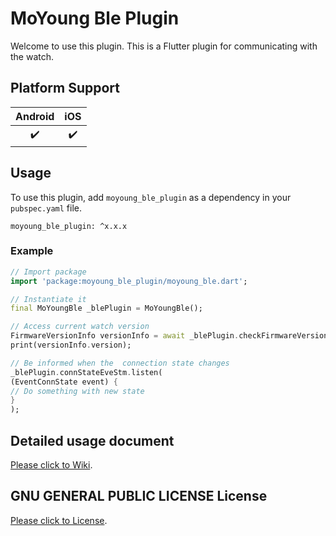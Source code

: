 # MoYoung Ble Plugin




Welcome to use this plugin. This is a Flutter plugin for communicating with the watch.


## Platform Support

| Android | iOS |
| :-----: | :-: |
|   ✔️   | ✔️  |


## Usage

To use this plugin, add `moyoung_ble_plugin` as a dependency in your `pubspec.yaml` file.
```
moyoung_ble_plugin: ^x.x.x
```


### Example

```dart
// Import package
import 'package:moyoung_ble_plugin/moyoung_ble.dart';

// Instantiate it
final MoYoungBle _blePlugin = MoYoungBle();

// Access current watch version
FirmwareVersionInfo versionInfo = await _blePlugin.checkFirmwareVersion();
print(versionInfo.version);

// Be informed when the  connection state changes
_blePlugin.connStateEveStm.listen(
(EventConnState event) {
// Do something with new state
}
);
```

## Detailed usage document
[Please click to Wiki](https://pub.dev/documentation/moyoung_ble_plugin/latest/).


##  GNU GENERAL PUBLIC LICENSE License
[Please click to License](https://pub.dev/packages/moyoung_ble_plugin/license).